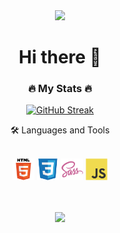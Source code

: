 
<div id="header" align="center">

  <img src="https://media.giphy.com/media/HEPwfdu6T6svpPE1eN/giphy.gif" width="100"/>
    <h1> Hi there 👋 </h1>

### :fire: My Stats :fire:

[![GitHub Streak](https://streak-stats.demolab.com?user=mtaman&theme=dark&border_radius=6)](https://git.io/streak-stats)

</div>



<div  style:"display:flex; gap:20px;" align="center">

:hammer_and_wrench: Languages and Tools
<br/>
</div>



<div  align="center">
<br/>

<img src="https://raw.githubusercontent.com/devicons/devicon/master/icons/html5/html5-original-wordmark.svg" width="35px"/>
<img src="https://raw.githubusercontent.com/devicons/devicon/master/icons/css3/css3-original.svg" width="35px"/>
<img src="https://raw.githubusercontent.com/devicons/devicon/master/icons/sass/sass-original.svg" width="35px" />
<img src="https://raw.githubusercontent.com/devicons/devicon/master/icons/javascript/javascript-original.svg" width="35px"/>
<br/>
<br/>
  
  <br/><img src="https://www.codewars.com/users/mtaman/badges/large" width="50%"/><br/><br/><br/>
</div>






<!--
<div  align="center"><img src="https://media.giphy.com/media/l4EoYJ0w7O59m8CFW/giphy.gif" width="50%"/>
</div>

**mtaman/mtaman** is a ✨ _special_ ✨ repository because its `README.md` (this file) appears on your GitHub profile.

Here are some ideas to get you started:

- 🔭 I’m currently working on ...
- 🌱 I’m currently learning ...
- 👯 I’m looking to collaborate on ...
- 🤔 I’m looking for help with ...
- 💬 Ask me about ...
- 📫 How to reach me: ...
- 😄 Pronouns: ...
- ⚡ Fun fact: ...
-->
